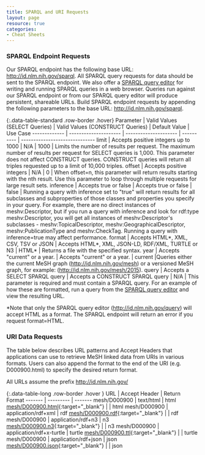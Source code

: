 ```yaml
---
title: SPARQL and URI Requests
layout: page
resource: true
categories:
- Cheat Sheets
---
```

### SPARQL Endpoint Requests

Our SPARQL endpoint has the following base URL: http://id.nlm.nih.gov/sparql. All SPARQL query requests for data should be sent to the SPARQL endpoint. We also offer a [SPARQL query editor](http://id.nlm.nih.gov/query) for writing and running SPARQL queries in a web browser. Queries run against our SPARQL endpoint or from our SPARQL query editor will produce persistent, shareable URLs. Build SPARQL endpoint requests by appending the following parameters to the base URL: http://id.nlm.nih.gov/sparql. 

{:.data-table-standard .row-border .hover}
Parameter | Valid Values (SELECT Queries) | Valid Values (CONSTRUCT Queries) | Default Value | Use Case
------------- | --------------------- | --------------------- | ---------- | ------------------------------
limit | Accepts positive integers up to 1000 | N/A | 1000 | Limits the number of results per request. The maximum number of results per request for SELECT queries is 1,000. This parameter does not affect CONSTRUCT queries. CONSTRUCT queries will return all triples requested up to a limit of 10,000 triples. 
offset | Accepts positive integers | N/A | 0 | When offset=n, this parameter will return results starting with the nth result. Use this parameter to loop through multiple requests for large result sets.
inference | Accepts true or false | Accepts true or false | false | Running a query with inference set to "true" will return results for all subclasses and subproperties of those classes and properties you specify in your query. For example, there are no direct instances of meshv:Descriptor, but if you run a query with inference and look for rdf:type meshv:Descriptor, you will get all instances of meshv:Descriptor's subclasses - meshv:TopicalDescriptor, meshv:GeographicalDescriptor, meshv:PublicationType and meshv:CheckTag. Running a query with inference=true may affect performance.
format | Accepts HTML*, XML, CSV, TSV or JSON | Accepts HTML*, XML, JSON-LD, RDF/XML, TURTLE or N3 | HTML* | Returns a file with the specified syntax. 
year | Accepts "current" or a year. | Accepts "current" or a year. | current |Queries either the current MeSH graph (<http://id.nlm.nih.gov/mesh>) or a versioned MeSH graph, for example: (<http://id.nlm.nih.gov/mesh/2015>). 
query | Accepts a SELECT SPARQL query | Accepts a CONSTRUCT SPARQL query | N/A | This parameter is required and must contain a SPARQL query. For an example of how these are formatted, run a query from the [SPARQL query editor](http://id.nlm.nih.gov/query) and view the resulting URL. 

*Note that only the SPARQL query editor (http://id.nlm.nih.gov/query) will accept HTML as a format. The SPARQL endpoint will return an error if you request format=HTML. 

### URI Data Requests

The table below describes URL patterns and Accept Headers that applications can use to retrieve MeSH linked data from URIs in various formats. Users can also append the format to the end of the URI (e.g. D000900.html) to specify the desired return format.

All URLs assume the prefix http://id.nlm.nih.gov/

{:.data-table-long .row-border .hover }
URL | Accept Header | Return Format
------- | --------- | -------
mesh/D000900 | text/html | html
[mesh/D000900.html](http://id.nlm.nih.gov/mesh/D000900.html){:target="_blank"} | | html
mesh/D000900 | application/rdf+xml | rdf 
[mesh/D000900.rdf](http://id.nlm.nih.gov/mesh/D000900.rdf){:target="_blank"} | | rdf
mesh/D000900 | application/rdf+n3 | n3
[mesh/D000900.n3](http://id.nlm.nih.gov/mesh/D000900.n3){:target="_blank"} | | n3
mesh/D000900 | application/rdf+x-turtle | turtle
[mesh/D000900.ttl](http://id.nlm.nih.gov/mesh/D000900.ttl){:target="_blank"} | | turtle
mesh/D000900 | application/rdf+json | json
[mesh/D000900.json](http://id.nlm.nih.gov/mesh/D000900.json){:target="_blank"} | | json
